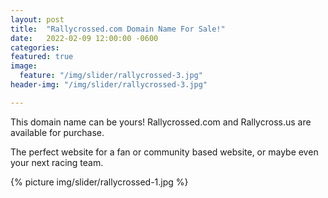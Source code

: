 ```yaml
---
layout: post
title:  "Rallycrossed.com Domain Name For Sale!"
date:   2022-02-09 12:00:00 -0600
categories: 
featured: true
image:
  feature: "/img/slider/rallycrossed-3.jpg"
header-img: "/img/slider/rallycrossed-3.jpg"

---
```


This domain name can be yours! Rallycrossed.com and Rallycross.us are available for purchase.

The perfect website for a fan or community based website, or maybe even your next racing team.

{% picture img/slider/rallycrossed-1.jpg %}